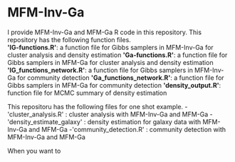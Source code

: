 # MFM-Inv-Ga
I provide MFM-Inv-Ga and MFM-Ga R code in this repository. This repository has the following function files.  
    **'IG-functions.R'**: a function file for Gibbs samplers in MFM-Inv-Ga for cluster analysis and density estimation
  **'Ga-functions.R'**: a function file for Gibbs samplers in MFM-Ga for cluster analysis and density estimation
  **'IG_functions_network.R'**: a function file for Gibbs samplers in MFM-Inv-Ga for community detection
  **'Ga_functions_network.R'**: a function file for Gibbs samplers in MFM-Ga for community detection
  **'density_output.R'**: function file for MCMC summary of density estimation 

This repositoru has the following files for one shot example.
  -'cluster_analysis.R' : cluster analysis with MFM-Inv-Ga and MFM-Ga
  -'density_estimate_galaxy' : density estimation for galaxy data with MFM-Inv-Ga and MFM-Ga
  -'community_detection.R' : community detection with MFM-Inv-Ga and MFM-Ga

When you want to 
